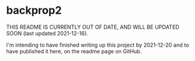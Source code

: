 
# backprop2

THIS README IS CURRENTLY OUT OF DATE, AND WILL BE UPDATED SOON (last updated 2021-12-16).

I'm intending to have finished writing up this project by 2021-12-20 and to have published it here, on the readme page on GitHub.
